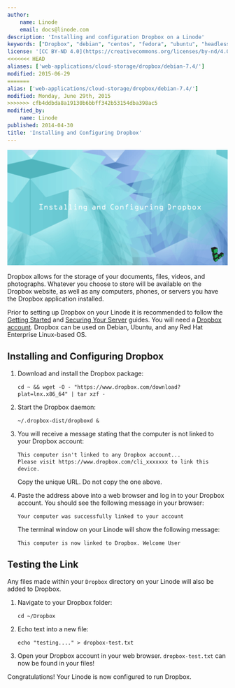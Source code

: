 ```yaml
---
author:
    name: Linode
    email: docs@linode.com
description: 'Installing and configuration Dropbox on a Linode'
keywords: ["Dropbox", "debian", "centos", "fedora", "ubuntu", "headless", "storage", "cloud storage"]
license: '[CC BY-ND 4.0](https://creativecommons.org/licenses/by-nd/4.0)'
<<<<<<< HEAD
aliases: ['web-applications/cloud-storage/dropbox/debian-7.4/']
modified: 2015-06-29
=======
alias: ['web-applications/cloud-storage/dropbox/debian-7.4/']
modified: Monday, June 29th, 2015
>>>>>>> cfb4ddbda8a19130b6bbff342b53154dba398ac5
modified_by:
    name: Linode
published: 2014-04-30
title: 'Installing and Configuring Dropbox'
---
```


![Installing and Configuring Dropbox](/docs/assets/installing-and-configuring-dropbox.png "Installing and Configuring Dropbox")

Dropbox allows for the storage of your documents, files, videos, and photographs. Whatever you choose to store will be available on the Dropbox website, as well as any computers, phones, or servers you have the Dropbox application installed.

Prior to setting up Dropbox on your Linode it is recommended to follow the [Getting Started](/docs/getting-started) and [Securing Your Server](/docs/security/securing-your-server/) guides. You will need a [Dropbox account](https://www.dropbox.com/). Dropbox can be used on Debian, Ubuntu, and any Red Hat Enterprise Linux-based OS.

## Installing and Configuring Dropbox

1.  Download and install the Dropbox package:

        cd ~ && wget -O - "https://www.dropbox.com/download?plat=lnx.x86_64" | tar xzf -

2.  Start the Dropbox daemon:

        ~/.dropbox-dist/dropboxd &

3.  You will receive a message stating that the computer is not linked to your Dropbox account:

        This computer isn't linked to any Dropbox account...
        Please visit https://www.dropbox.com/cli_xxxxxxx to link this device.

    Copy the unique URL. Do not copy the one above.

4.  Paste the address above into a web browser and log in to your Dropbox account. You should see the following message in your browser:

        Your computer was successfully linked to your account

    The terminal window on your Linode will show the following message:

        This computer is now linked to Dropbox. Welcome User


## Testing the Link

Any files made within your `Dropbox` directory on your Linode will also be added to Dropbox.

1.  Navigate to your Dropbox folder:

        cd ~/Dropbox

2.  Echo text into a new file:

        echo "testing...." > dropbox-test.txt

3.  Open your Dropbox account in your web browser. `dropbox-test.txt` can now be found in your files!

Congratulations! Your Linode is now configured to run Dropbox.


